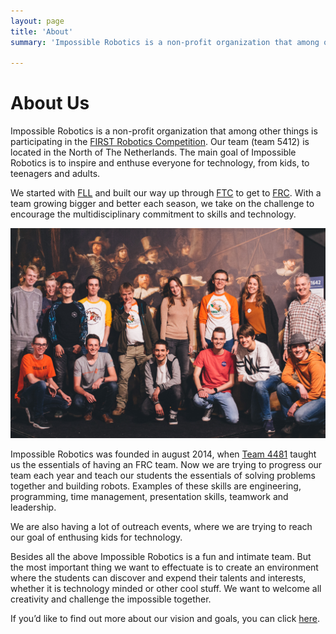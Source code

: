 ```yaml
---
layout: page
title: 'About'
summary: 'Impossible Robotics is a non-profit organization that among other things is participating in FRC. Our team 5412, is located in the North of The Netherlands.'

---
```


# About Us
Impossible Robotics is a non-profit organization that among other things is participating in the [FIRST Robotics Competition][frc-info]. Our team (team 5412) is located in the North of The Netherlands. The main goal of Impossible Robotics is to inspire and enthuse everyone for technology, from kids, to teenagers and adults.

We started with [FLL][fll-info] and built our way up through [FTC][ftc-info] to get to [FRC][frc-info]. With a team growing bigger and better each season, we take on the challenge to encourage the multidisciplinary commitment to skills and technology.

![team-image]

Impossible Robotics was founded in august 2014, when [Team 4481][team-4481] taught us the essentials of having an FRC team. Now we are trying to progress our team each year and teach our students the essentials of solving problems together and building robots. Examples of these skills are engineering, programming, time management, presentation skills, teamwork and leadership.

We are also having a lot of outreach events, where we are trying to reach our goal of enthusing kids for technology.

Besides all the above Impossible Robotics is a fun and intimate team. But the most important thing we want to effectuate is to create an environment where the students can discover and expend their talents and interests, whether it is technology minded or other cool stuff. We want to welcome all creativity and challenge the impossible together.

If you’d like to find out more about our vision and goals, you can click [here][goals-vision].

[fll-info]: https://www.firstinspires.org/robotics/fll
[ftc-info]: https://www.firstinspires.org/robotics/ftc
[frc-info]: http://www.impossible-robotics.com/what-are-first-frc/
[team-4481]: http://teamrembrandts.com/
[goals-vision]: http://www.impossible-robotics.com/our-vision/
[team-image]: /res/posts/2019-10-22-new-website/Reveal_Doe_Museum_Veendam-29.jpg
